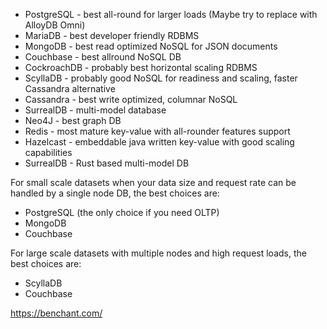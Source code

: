  * PostgreSQL - best all-round for larger loads (Maybe try to replace with AlloyDB Omni)
 * MariaDB - best developer friendly RDBMS
 * MongoDB - best read optimized NoSQL for JSON documents
 * Couchbase - best allround NoSQL DB
 * CockroachDB - probably best horizontal scaling RDBMS
 * ScyllaDB - probably good NoSQL for readiness and scaling, faster Cassandra alternative
 * Cassandra - best write optimized, columnar NoSQL
 * SurrealDB - multi-model database
 * Neo4J - best graph DB
 * Redis - most mature key-value with all-rounder features support 
 * Hazelcast - embeddable java written key-value with good scaling capabilities
 * SurrealDB - Rust based multi-model DB

For small scale datasets when your data size and request rate can be handled by a single node DB, the best choices are:
 * PostgreSQL (the only choice if you need OLTP)
 * MongoDB
 * Couchbase

For large scale datasets with multiple nodes and high request loads, the best choices are:
 * ScyllaDB
 * Couchbase

https://benchant.com/
